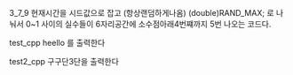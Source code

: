 3_7_9
현재시간을 시드값으로 잡고 (항상랜덤하게나옴)
(double)RAND_MAX; 로 나눠서
0~1 사이의 실수들이 6자리공간에 소수점아래4번쨰까지 5번 나오는 코드다.

test_cpp
heello 를 출력한다

test2_cpp
구구단3단을 출력한다
